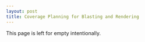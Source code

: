 ```yaml
---
layout: post
title: Coverage Planning for Blasting and Rendering
---
```


This page is left for empty intentionally.
